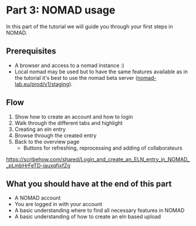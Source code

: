 # Part 3: NOMAD usage

In this part of the tutorial we will guide you through your first steps in NOMAD.

## Prerequisites

- A browser and access to a nomad instance :)
- Local nomad may be used but to have the same features available as in the tutorial it's best to use the nomad beta server ([nomad-lab.eu/prod/v1/staging](https://nomad-lab.eu/prod/v1/staging/gui/about/information)).

## Flow

1. Show how to create an account and how to login
2. Walk through the different tabs and highlight
3. Creating an eln entry
4. Browse through the created entry
5. Back to the overview page
   - Buttons for refreshing, reprocessing and adding of collaborateurs
   
https://scribehow.com/shared/Login_and_create_an_ELN_entry_in_NOMAD__pLmbHrFeTD-iauxqfjxfZg

## What you should have at the end of this part

- A NOMAD account
- You are logged in with your account
- A basic understanding where to find all necessary features in NOMAD
- A basic understanding of how to create an eln based upload
